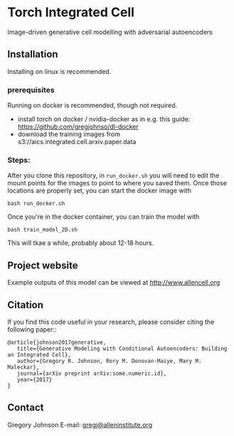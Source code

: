 Torch Integrated Cell
===============================
Image-driven generative cell modelling with adversarial autoencoders

## Installation
Installing on linux is recommended.

### prerequisites
Running on docker is recommended, though not required.

- install torch on docker / nvidia-docker as in e.g. this guide: https://github.com/gregjohnso/dl-docker
- download the training images from s3://aics.integrated.cell.arxiv.paper.data

### Steps:
After you clone this repository, in `run_docker.sh` you will need to edit the mount points for the images to point to where you saved them.
Once those locations are properly set, you can start the docker image with

`bash run_docker.sh`

Once you're in the docker container, you can train the model with 

`bash train_model_2D.sh`

This will tkae a while, probably about 12-18 hours.

## Project website
Example outputs of this model can be viewed at http://www.allencell.org

## Citation
If you find this code useful in your research, please consider citing the following paper::

    @article{johnson2017generative,
       title={Generative Modeling with Conditional Autoencoders: Building an Integrated Cell},
       author={Gregory R. Johnson, Rory M. Donovan-Maiye, Mary M. Maleckar},
       journal={arXiv preprint arXiv:some.numeric.id},
       year={2017}
    }
    
## Contact
Gregory Johnson
E-mail: gregj@alleninstitute.org
